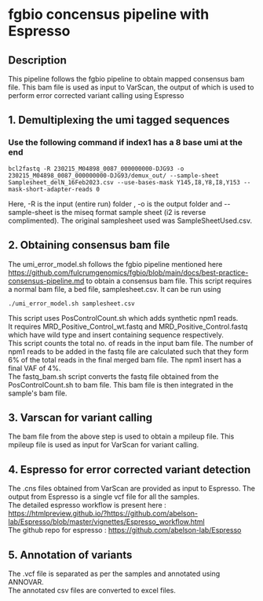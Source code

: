 # fgbio concensus pipeline with Espresso

## Description
This pipeline follows the fgbio pipeline to obtain mapped consensus bam file. This bam file is used as input to VarScan, the output of which is used to perform error corrected variant calling using Espresso

## 1. Demultiplexing the umi tagged sequences
### Use the following command if index1 has a 8 base umi at the end
```
bcl2fastq -R 230215_M04898_0087_000000000-DJG93 -o 230215_M04898_0087_000000000-DJG93/demux_out/ --sample-sheet Samplesheet_delN_16Feb2023.csv --use-bases-mask Y145,I8,Y8,I8,Y153 --mask-short-adapter-reads 0
```
Here, -R is the input (entire run) folder , -o is the output folder and --sample-sheet is the miseq format sample sheet (i2 is reverse complimented). The original samplesheet used was SampleSheetUsed.csv.  

## 2. Obtaining consensus bam file
The umi_error_model.sh follows the fgbio pipeline mentioned here https://github.com/fulcrumgenomics/fgbio/blob/main/docs/best-practice-consensus-pipeline.md to obtain a consensus bam file. This script requires a normal bam file, a bed file, samplesheet.csv.
It can be run using 
```
./umi_error_model.sh samplesheet.csv
```
This script uses PosControlCount.sh which adds synthetic npm1 reads.  
It requires MRD_Positive_Control_wt.fastq and MRD_Positive_Control.fastq which have wild type and insert containing sequence respectively.  
This script counts the total no. of reads in the input bam file. The number of npm1 reads to be added in the fastq file are calculated such that they form 6% of the total reads in the final merged bam file. The npm1 insert has a final VAF of 4%.  
The fastq_bam.sh script converts the fastq file obtained from the PosControlCount.sh to bam file. This bam file is then integrated in the sample's bam file.  

## 3. Varscan for variant calling
The bam file from the above step is used to obtain a mpileup file. 
This mpileup file is used as input for VarScan for variant calling.  

## 4. Espresso for error corrected variant detection
The .cns files obtained from VarScan are provided as input to Espresso.  The output from Espresso is a single vcf file for all the samples.  
The detailed espresso workflow is present here : https://htmlpreview.github.io/?https://github.com/abelson-lab/Espresso/blob/master/vignettes/Espresso_workflow.html  
The github repo for espresso : https://github.com/abelson-lab/Espresso  

## 5. Annotation of variants
The .vcf file is separated as per the samples and annotated using ANNOVAR.  
The annotated csv files are converted to excel files.
